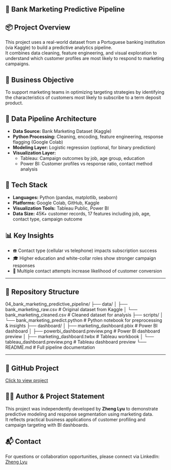 ## 🏦 Bank Marketing Predictive Pipeline

## 📦 Project Overview  
This project uses a real-world dataset from a Portuguese banking institution (via Kaggle) to build a predictive analytics pipeline.  
It combines data cleaning, feature engineering, and visual exploration to understand which customer profiles are most likely to respond to marketing campaigns.

## 🎯 Business Objective  
To support marketing teams in optimizing targeting strategies by identifying the characteristics of customers most likely to subscribe to a term deposit product.

## 🧱 Data Pipeline Architecture  
- **Data Source:** Bank Marketing Dataset (Kaggle)  
- **Python Processing:** Cleaning, encoding, feature engineering, response flagging (Google Colab)  
- **Modeling Layer:** Logistic regression (optional, for binary prediction)  
- **Visualization Layer:**  
  - Tableau: Campaign outcomes by job, age group, education  
  - Power BI: Customer profiles vs response ratio, contact method analysis

## 🧰 Tech Stack  
- **Languages:** Python (pandas, matplotlib, seaborn)  
- **Platforms:** Google Colab, GitHub, Kaggle  
- **Visualization Tools:** Tableau Public, Power BI  
- **Data Size:** 45K+ customer records, 17 features including job, age, contact type, campaign outcome

## 📊 Key Insights  
- ☎️ Contact type (cellular vs telephone) impacts subscription success  
- 🎓 Higher education and white-collar roles show stronger campaign responses  
- 🔁 Multiple contact attempts increase likelihood of customer conversion  

---

## 📁 Repository Structure

04_bank_marketing_predictive_pipeline/
├── data/
│ ├── bank_marketing_raw.csv # Original dataset from Kaggle
│ └── bank_marketing_cleaned.csv # Cleaned dataset for analysis
├── scripts/
│ └── bank_marketing_predict.python # Python notebook for preprocessing & insights
├── dashboard/
│ ├── marketing_dashboard.pbix # Power BI dashboard
│ ├── powerbi_dashboard.preview.png # Power BI dashboard preview
│ ├── marketing_dashboard.twbx # Tableau workbook
│ └── tableau_dashboard.preview.png # Tableau dashboard preview
└── README.md # Full pipeline documentation


---

## 🔗 GitHub Project  
[Click to view project](github.com/ZhengLyu-Data/Lvzheng-Wuhan-Data/tree/main/04_bank_marketing_predictive_pipeline)

## 🧑‍💻 Author & Project Statement  
This project was independently developed by **Zheng Lyu** to demonstrate predictive modeling and response segmentation using marketing data.  
It reflects practical business applications of customer profiling and campaign targeting with BI dashboards.

## 📬 Contact  
For questions or collaboration opportunities, please connect via LinkedIn: [Zheng Lyu](https://www.linkedin.com/in/zheng-lyu-951295323/)
